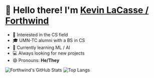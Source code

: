 # 👋 Hello there! I'm [Kevin LaCasse / Forthwind](https://klforthwind.com)

* 🤔   Interested in the CS field
* 🎓   UMN-TC alumni with a BS in CS
* 🌱   Currently learning ML / AI
* 💻   Always looking for new projects
* 😄   Pronouns: **He/They**

![Forthwind's GitHub Stats](https://github-readme-stats.vercel.app/api?username=klforthwind&theme=tokyonight&show_icons=true&cache_seconds=10000)
![Top Langs](https://github-readme-stats.vercel.app/api/top-langs/?username=klforthwind&theme=tokyonight&hide=TeX&layout=compact&cache_seconds=10000)

<!--<p align="center">
<img width="57%"align="left" src="https://github-readme-stats.vercel.app/api?username=klforthwind&theme=tokyonight&show_icons=true&count_private=true&include_all_commits=true&line_height=21" alt="halfrost's Github Stats" />
<img width="42%" align="right" src="https://github-readme-stats.vercel.app/api/top-langs/?username=klforthwind&hide_langs_below=1&theme=tokyonight&line_height=27&layout=compact" />
</p>-->
